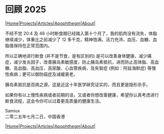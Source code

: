 # 回顾 2025

|[Home](/README.md)|[Projects](/projects.md)|[Articles](/articles.md)|[Apophthegm](/apophthegm.md)|[About](/about.md)|

不经不觉 20:4 及 48 小时断食期已经踏入第十个月了，我的肌肉没有流失，体脂继续减少，体重比之前减少了 12 多千克，精神饱满，活力充沛，血压、血糖、血脂值保持在正常范围内。

所以正确地进行断食 (并不是节食，是有区别的) 是可以改善身体健康，减少痛症，减少发炎因子，改善胰岛素敏感度，防止胰岛素抵抗，进而防止高体脂、高血糖、高血脂、高血压、高尿酸、心血管疾病、及失智症 (例如：阿兹海默症) 等慢性疾病；更可以御防癌症及减缓衰老。

胰岛素抵抗是百病之源，这是近这十年医学硏究证实的，而且更是隐形杀手。

如果你有以上慢性疾病或者前期的话，又或者你想改善健康，希望你认真考虑进行断食流程，这会令你可以过着更高质量的健康生活。

Samiux    
二零二五年七月二日，中国香港        

|[Home](/README.md)|[Projects](/projects.md)|[Articles](/articles.md)|[Apophthegm](/apophthegm.md)|[About](/about.md)|